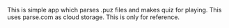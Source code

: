 This is simple app which parses .puz files and makes quiz for playing. This uses parse.com as cloud storage. This is only for reference.

